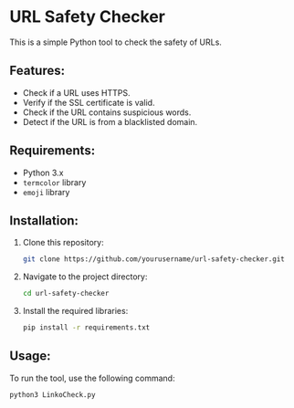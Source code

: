 # URL Safety Checker

This is a simple Python tool to check the safety of URLs.

## Features:
- Check if a URL uses HTTPS.
- Verify if the SSL certificate is valid.
- Check if the URL contains suspicious words.
- Detect if the URL is from a blacklisted domain.

## Requirements:
- Python 3.x
- `termcolor` library
- `emoji` library

## Installation:
1. Clone this repository:
    ```bash
    git clone https://github.com/yourusername/url-safety-checker.git
    ```

2. Navigate to the project directory:
    ```bash
    cd url-safety-checker
    ```

3. Install the required libraries:
    ```bash
    pip install -r requirements.txt
    ```

## Usage:
To run the tool, use the following command:
```bash
python3 LinkoCheck.py